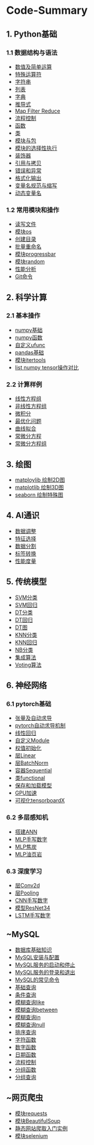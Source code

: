 # Code-Summary
## 1. Python基础
### 1.1 数据结构与语法
* [数值及简单运算](https://github.com/ZhouBinTGL/Tech-Summary/blob/master/1.%20Python%E5%9F%BA%E7%A1%80/%E6%95%B0%E5%80%BC%E5%8F%8A%E7%AE%80%E5%8D%95%E8%BF%90%E7%AE%97.py)
* [特殊运算符](https://github.com/ZhouBinTGL/Tech-Summary/blob/master/1.%20Python%E5%9F%BA%E7%A1%80/%E7%89%B9%E6%AE%8A%E8%BF%90%E7%AE%97%E7%AC%A6.py)
* [字符串](https://github.com/ZhouBinTGL/Tech-Summary/blob/master/1.%20Python%E5%9F%BA%E7%A1%80/%E5%AD%97%E7%AC%A6%E4%B8%B2.py)
* [列表](https://github.com/ZhouBinTGL/Tech-Summary/blob/master/1.%20Python%E5%9F%BA%E7%A1%80/%E5%88%97%E8%A1%A8.py)
* [字典](https://github.com/ZhouBinTGL/Tech-Summary/blob/master/1.%20Python%E5%9F%BA%E7%A1%80/%E5%AD%97%E5%85%B8.py)
* [推导式](https://github.com/ZhouBinTGL/Tech-Summary/blob/master/1.%20Python%E5%9F%BA%E7%A1%80/%E6%8E%A8%E5%AF%BC%E5%BC%8F.py)
* [Map Filter Reduce](https://github.com/ZhouBinTGL/Tech-Summary/blob/master/1.%20Python%E5%9F%BA%E7%A1%80/Map%20Filter%20Reduce.py)
* [流程控制](https://github.com/ZhouBinTGL/Tech-Summary/blob/master/1.%20Python%E5%9F%BA%E7%A1%80/%E6%B5%81%E7%A8%8B%E6%8E%A7%E5%88%B6.py)
* [函数](https://github.com/ZhouBinTGL/Tech-Summary/blob/master/1.%20Python%E5%9F%BA%E7%A1%80/%E5%87%BD%E6%95%B0.py)
* [类](https://github.com/ZhouBinTGL/Tech-Summary/blob/master/1.%20Python%E5%9F%BA%E7%A1%80/%E7%B1%BB.py)
* [模块与包](https://github.com/ZhouBinTGL/Tech-Summary/blob/master/1.%20Python%E5%9F%BA%E7%A1%80/%E6%A8%A1%E5%9D%97%E4%B8%8E%E5%8C%85.txt)
* [模块的选择性执行](https://github.com/ZhouBinTGL/Tech-Summary/blob/master/1.%20Python%E5%9F%BA%E7%A1%80/%E6%A8%A1%E5%9D%97%E7%9A%84%E9%80%89%E6%8B%A9%E6%80%A7%E6%89%A7%E8%A1%8C.txt)
* [装饰器](https://github.com/ZhouBinTGL/Tech-Summary/blob/master/1.%20Python%E5%9F%BA%E7%A1%80/%E8%A3%85%E9%A5%B0%E5%99%A8.py)
* [引用与拷贝](https://github.com/ZhouBinTGL/Tech-Summary/blob/master/1.%20Python%E5%9F%BA%E7%A1%80/%E5%BC%95%E7%94%A8%E4%B8%8E%E6%8B%B7%E8%B4%9D.py)
* [错误和异常](https://github.com/ZhouBinTGL/Tech-Summary/blob/master/1.%20Python%E5%9F%BA%E7%A1%80/%E9%94%99%E8%AF%AF%E4%B8%8E%E5%BC%82%E5%B8%B8.txt)
* [格式化输出]()
* [变量名规范与缩写](https://github.com/ZhouBinTGL/Tech-Summary/blob/master/1.%20Python%E5%9F%BA%E7%A1%80/%E5%8F%98%E9%87%8F%E5%90%8D%E8%A7%84%E8%8C%83%E5%92%8C%E7%BC%A9%E5%86%99.txt)
* [动态变量名](https://github.com/ZhouBinTGL/Tech-Summary/blob/master/1.%20Python%E5%9F%BA%E7%A1%80/%E5%8A%A8%E6%80%81%E5%8F%98%E9%87%8F%E5%90%8D.py)
### 1.2 常用模块和操作
* [读写文件](https://github.com/ZhouBinTGL/Tech-Summary/blob/master/1.%20Python%E5%9F%BA%E7%A1%80/%E8%AF%BB%E5%86%99%E6%96%87%E4%BB%B6.py)
* [模块os](https://github.com/ZhouBinTGL/Tech-Summary/blob/master/1.%20Python%E5%9F%BA%E7%A1%80/%E6%A8%A1%E5%9D%97os.py)
* [创建目录](https://github.com/ZhouBinTGL/Tech-Summary/blob/master/1.%20Python%E5%9F%BA%E7%A1%80/%E5%88%9B%E5%BB%BA%E7%9B%AE%E5%BD%95.py)
* [批量重命名](https://github.com/ZhouBinTGL/Tech-Summary/blob/master/1.%20Python%E5%9F%BA%E7%A1%80/%E6%89%B9%E9%87%8F%E9%87%8D%E5%91%BD%E5%90%8D.py)
* [模块progressbar](https://github.com/ZhouBinTGL/Tech-Summary/blob/master/1.%20Python%E5%9F%BA%E7%A1%80/%E6%A8%A1%E5%9D%97progressbar.py)
* [模块random](https://github.com/ZhouBinTGL/Tech-Summary/blob/master/1.%20Python%E5%9F%BA%E7%A1%80/%E6%A8%A1%E5%9D%97random.py)
* [性能分析](https://github.com/ZhouBinTGL/Tech-Summary/blob/master/1.%20Python%E5%9F%BA%E7%A1%80/%E6%80%A7%E8%83%BD%E5%88%86%E6%9E%90.py)
* [Git命令](https://github.com/ZhouBinTGL/Tech-Summary/blob/master/1.%20Python%E5%9F%BA%E7%A1%80/Git%E5%91%BD%E4%BB%A4.txt)
## 2. 科学计算
### 2.1 基本操作
* [numpy基础](https://github.com/ZhouBinTGL/Tech-Summary/blob/master/2.%20%E7%A7%91%E5%AD%A6%E8%AE%A1%E7%AE%97/numpy%E5%9F%BA%E7%A1%80.py)
* [numpy函数](https://github.com/ZhouBinTGL/Tech-Summary/blob/master/2.%20%E7%A7%91%E5%AD%A6%E8%AE%A1%E7%AE%97/numpy%E5%87%BD%E6%95%B0.py)
* [自定义ufunc](https://github.com/ZhouBinTGL/Tech-Summary/blob/master/2.%20%E7%A7%91%E5%AD%A6%E8%AE%A1%E7%AE%97/%E8%87%AA%E5%AE%9A%E4%B9%89ufunc.py)
* [pandas基础](https://github.com/ZhouBinTGL/Tech-Summary/blob/master/2.%20%E7%A7%91%E5%AD%A6%E8%AE%A1%E7%AE%97/pandas%E5%9F%BA%E7%A1%80.py)
* [模块itertools](https://github.com/ZhouBinTGL/Tech-Summary/blob/master/2.%20%E7%A7%91%E5%AD%A6%E8%AE%A1%E7%AE%97/%E6%A8%A1%E5%9D%97itertools.py)
* [list numpy tensor操作对比](https://github.com/ZhouBinTGL/Tech-Summary/blob/master/2.%20%E7%A7%91%E5%AD%A6%E8%AE%A1%E7%AE%97/list%20numpy%20tensor%20%E6%93%8D%E4%BD%9C%E6%AF%94%E8%BE%83.xlsx)
### 2.2 计算样例
* [线性方程组](https://github.com/ZhouBinTGL/Tech-Summary/blob/master/2.%20%E7%A7%91%E5%AD%A6%E8%AE%A1%E7%AE%97/%E7%BA%BF%E6%80%A7%E6%96%B9%E7%A8%8B%E7%BB%84.py)
* [非线性方程组](https://github.com/ZhouBinTGL/Tech-Summary/blob/master/2.%20%E7%A7%91%E5%AD%A6%E8%AE%A1%E7%AE%97/%E9%9D%9E%E7%BA%BF%E6%80%A7%E6%96%B9%E7%A8%8B%E7%BB%84.py)
* [微积分](https://github.com/ZhouBinTGL/Tech-Summary/blob/master/2.%20%E7%A7%91%E5%AD%A6%E8%AE%A1%E7%AE%97/%E5%BE%AE%E7%A7%AF%E5%88%86.py)
* [最优化问题](https://github.com/ZhouBinTGL/Tech-Summary/blob/master/2.%20%E7%A7%91%E5%AD%A6%E8%AE%A1%E7%AE%97/%E6%9C%80%E4%BC%98%E5%8C%96%E9%97%AE%E9%A2%98.py)
* [曲线拟合](https://github.com/ZhouBinTGL/Tech-Summary/blob/master/2.%20%E7%A7%91%E5%AD%A6%E8%AE%A1%E7%AE%97/%E6%9B%B2%E7%BA%BF%E6%8B%9F%E5%90%88.py)
* [常微分方程](https://github.com/ZhouBinTGL/Tech-Summary/blob/master/2.%20%E7%A7%91%E5%AD%A6%E8%AE%A1%E7%AE%97/%E5%B8%B8%E5%BE%AE%E5%88%86%E6%96%B9%E7%A8%8B.py)
* [常微分方程组](https://github.com/ZhouBinTGL/Tech-Summary/blob/master/2.%20%E7%A7%91%E5%AD%A6%E8%AE%A1%E7%AE%97/%E5%B8%B8%E5%BE%AE%E5%88%86%E6%96%B9%E7%A8%8B%E7%BB%84.py)
## 3. 绘图
* [matploylib 绘制2D图](https://github.com/ZhouBinTGL/Tech-Summary/blob/master/3.%20%E7%BB%98%E5%9B%BE/matplotlib%20%E7%BB%98%E5%88%B62D%E5%9B%BE.py)
* [matplotlib 绘制3D图](https://github.com/ZhouBinTGL/Tech-Summary/blob/master/3.%20%E7%BB%98%E5%9B%BE/matplotlib%20%E7%BB%98%E5%88%B63D%E5%9B%BE.py)
* [seaborn 绘制特殊图](https://github.com/ZhouBinTGL/Tech-Summary/blob/master/3.%20%E7%BB%98%E5%9B%BE/seaborn%20%E7%BB%98%E5%88%B6%E7%89%B9%E6%AE%8A%E5%9B%BE.py)
## 4. AI通识
* [数据调整](https://github.com/ZhouBinTGL/Tech-Summary/blob/master/4.%20AI%E9%80%9A%E8%AF%86/%E6%95%B0%E6%8D%AE%E8%B0%83%E6%95%B4.py)
* [特征选择](https://github.com/ZhouBinTGL/Tech-Summary/blob/master/4.%20AI%E9%80%9A%E8%AF%86/%E7%89%B9%E5%BE%81%E9%80%89%E6%8B%A9.py)
* [数据分割](https://github.com/ZhouBinTGL/Tech-Summary/blob/master/4.%20AI%E9%80%9A%E8%AF%86/%E6%95%B0%E6%8D%AE%E5%88%86%E5%89%B2.py)
* [标签转换](https://github.com/ZhouBinTGL/Tech-Summary/blob/master/4.%20AI%E9%80%9A%E8%AF%86/%E6%A0%87%E7%AD%BE%E8%BD%AC%E6%8D%A2.py)
* [性能度量](https://github.com/ZhouBinTGL/Tech-Summary/blob/master/4.%20AI%E9%80%9A%E8%AF%86/%E6%80%A7%E8%83%BD%E5%BA%A6%E9%87%8F.py)
## 5. 传统模型
* [SVM分类]()
* [SVM回归]()
* [DT分类]()
* [DT回归]()
* [DT图]()
* [KNN分类]()
* [KNN回归]()
* [NB分类]()
* [集成算法]()
* [Voting算法]()
## 6. 神经网络
### 6.1 pytorch基础
* [张量及自动求导]()
* [pytorch自动求导机制]()
* [线性回归]()
* [自定义Module]()
* [权值初始化]()
* [层Linear]()
* [层BatchNorm]()
* [容器Sequential]()
* [类functional]()
* [保存和加载模型]()
* [GPU加速]()
* [可视化tensorboardX]()
### 6.2 多层感知机
* [搭建ANN]()
* [MLP手写数字]()
* [MLP焦炭]()
* [MLP油页岩]()
### 6.3 深度学习
* [层Conv2d]()
* [层Pooling]()
* [CNN手写数字]()
* [模型ResNet34]()
* [LSTM手写数字]()
## ~MySQL
* [数据库基础知识]()
* [MySQL安装与配置]()
* [MySQL服务的启动和停止]()
* [MySQL服务的登录和退出]()
* [MySQL的常见命令]()
* [基础查询]()
* [条件查询]()
* [模糊查询like]()
* [模糊查询between]()
* [模糊查询in]()
* [模糊查询null]()
* [排序查询]()
* [字符函数]()
* [数字函数]()
* [日期函数]()
* [流程控制]()
* [分组函数]()
* [分组查询]()
## ~网页爬虫
* [模块requests]()
* [模块BeautifulSoup]()
* [静态网站爬取入门实例]()
* [模块selenium]()
